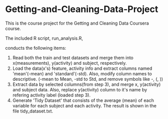 # Getting-and-Cleaning-Data-Project

This is the course project for the Getting and Cleaning Data Coursera course.

The included R script, run_analysis.R, 


conducts the following items:


1. Read both the train and test datasets and merge them into x(measurements), y(activity) and subject, respectively.
2. Load the data(x's) feature, activity info and extract columns named 'mean'(-mean) and 'standard'(-std). Also, modify column names to descriptive. (-mean to Mean, -std to Std, and remove symbols like -, (, ))
3. Extract data by selected columns(from step 3), and merge x, y(activity) and subject data. Also, replace y(activity) column to it's name by refering activity label (loaded step 3).
4. Generate 'Tidy Dataset' that consists of the average (mean) of each variable for each subject and each activity. The result is shown in the file tidy_dataset.txt.


